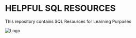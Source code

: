 
# HELPFUL SQL RESOURCES

This repository contains SQL Resources for Learning Purposes







![Logo](https://images.unsplash.com/photo-1489875347897-49f64b51c1f8?ixlib=rb-1.2.1&ixid=MnwxMjA3fDB8MHxzZWFyY2h8MXx8c3FsfGVufDB8fDB8fA%3D%3D&w=1000&q=80)


